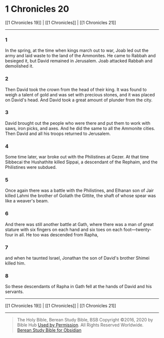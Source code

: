 # 1 Chronicles 20

[[1 Chronicles 19]] | [[1 Chronicles]] | [[1 Chronicles 21]]

---

### 1
In the spring, at the time when kings march out to war, Joab led out the army and laid waste to the land of the Ammonites. He came to Rabbah and besieged it, but David remained in Jerusalem. Joab attacked Rabbah and demolished it.

### 2
Then David took the crown from the head of their king. It was found to weigh a talent of gold and was set with precious stones, and it was placed on David's head. And David took a great amount of plunder from the city.

### 3
David brought out the people who were there and put them to work with saws, iron picks, and axes. And he did the same to all the Ammonite cities. Then David and all his troops returned to Jerusalem.

### 4
Some time later, war broke out with the Philistines at Gezer. At that time Sibbecai the Hushathite killed Sippai, a descendant of the Rephaim, and the Philistines were subdued.

### 5
Once again there was a battle with the Philistines, and Elhanan son of Jair killed Lahmi the brother of Goliath the Gittite, the shaft of whose spear was like a weaver's beam.

### 6
And there was still another battle at Gath, where there was a man of great stature with six fingers on each hand and six toes on each foot—twenty-four in all. He too was descended from Rapha,

### 7
and when he taunted Israel, Jonathan the son of David's brother Shimei killed him.

### 8
So these descendants of Rapha in Gath fell at the hands of David and his servants.

---

[[1 Chronicles 19]] | [[1 Chronicles]] | [[1 Chronicles 21]]

---

> The Holy Bible, Berean Study Bible, BSB
> Copyright &copy;2016, 2020 by Bible Hub
> [Used by Permission](https://berean.bible/terms.htm). All Rights Reserved Worldwide.
> [Berean Study Bible for Obsidian](https://github.com/gapmiss/berean-study-bible-for-obsidian)

